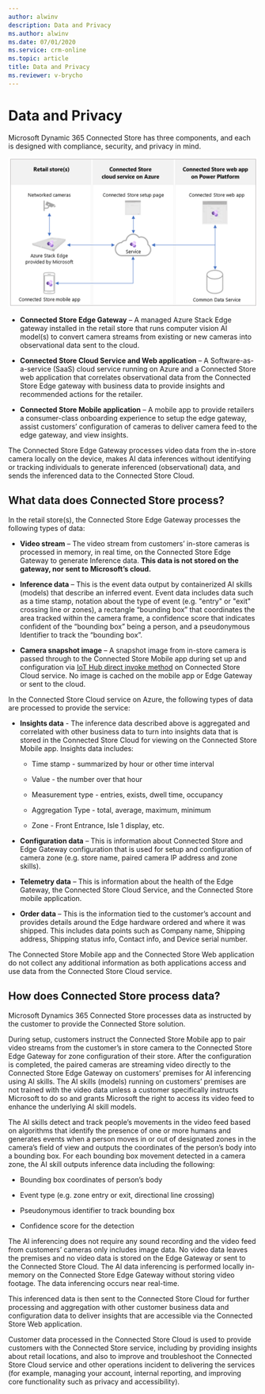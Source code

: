 ```yaml
---
author: alwinv
description: Data and Privacy
ms.author: alwinv
ms.date: 07/01/2020
ms.service: crm-online
ms.topic: article
title: Data and Privacy
ms.reviewer: v-brycho
---
```


# Data and Privacy

Microsoft Dynamic 365 Connected Store has three components, and each is designed with compliance, security, and privacy in mind.

![Illustration of retail store, Azure cloud service and Power Platorm components](media/how-cs-works.PNG "Illustration of retail store, Azure cloud service and Power Platorm components")

- **Connected Store Edge Gateway** – A managed Azure Stack Edge gateway installed in the retail store that runs computer vision AI model(s) to convert camera streams from existing or new cameras into observational data sent to the cloud.

- **Connected Store Cloud Service and Web application** – A  Software-as-a-service (SaaS) cloud service running on Azure and a Connected Store web application that correlates observational data from the Connected Store Edge  gateway with business data to provide insights and recommended actions for the retailer.

- **Connected Store Mobile application** – A mobile app to provide retailers a consumer-class onboarding experience to setup the edge gateway,  assist customers’ configuration of cameras to deliver camera feed to the edge gateway, and view insights.

The Connected Store Edge Gateway processes video data from the in-store camera locally on the device, makes AI data inferences without identifying or tracking individuals to generate inferenced (observational) data, and sends the inferenced data to the Connected Store Cloud.

## What data does Connected Store process?  

In the retail store(s), the Connected Store Edge Gateway processes the following types of data:
 
- **Video stream** – The video stream from customers’ in-store cameras is processed in memory, in real time, on the Connected Store Edge Gateway to generate Inference data. **This data is not stored on the gateway, nor sent to Microsoft’s cloud.**

- **Inference data** – This is the event data output by containerized AI skills (models) that describe an inferred event. Event data includes data such as a time stamp, notation about the type of event (e.g. "entry" or "exit" crossing line or zones), a rectangle “bounding box” that coordinates the area tracked within the camera frame, a confidence score that indicates confident of the “bounding box” being a person, and a pseudonymous Identifier to track the “bounding box”. 

- **Camera snapshot image** – A snapshot image from in-store camera is passed through to the Connected Store Mobile app during set up and configuration via [IoT Hub direct invoke method](https://docs.microsoft.com/azure/iot-hub/iot-hub-devguide-direct-methods) on Connected Store Cloud service. No image is cached on the mobile app or Edge Gateway or sent to the cloud. 
 
In the Connected Store Cloud service on Azure, the following types of data are processed to provide the service:

- **Insights data** - The inference data described above is aggregated and correlated with other business data to turn into insights data that is stored in the Connected Store Cloud for viewing on the Connected Store Mobile app. Insights data includes: 

   - Time stamp - summarized by hour or other time interval

   - Value - the number over that hour

   - Measurement type - entries, exists, dwell time, occupancy

   - Aggregation Type - total, average, maximum, minimum

   - Zone - Front Entrance, Isle 1 display, etc.

- **Configuration data** – This is information about Connected Store and Edge Gateway configuration that is used for setup and configuration of camera zone (e.g. store name, paired camera IP address and zone skills). 

- **Telemetry data** – This is information about the health of the Edge Gateway, the Connected Store Cloud Service, and the Connected Store mobile application. 

- **Order data** – This is the information tied to the customer’s account and provides details around the Edge hardware ordered and where it was shipped.  This includes data points such as Company name, Shipping address, Shipping status info, Contact info, and Device serial number.

The Connected Store Mobile app and the Connected Store Web application do not collect any additional information as both applications access and use data from the Connected Store Cloud service. 

## How does Connected Store process data?

Microsoft Dynamics 365 Connected Store processes data as instructed by the customer to provide the Connected Store solution.  

During setup, customers instruct the Connected Store Mobile app to pair video streams from the customer’s in store camera to the Connected Store Edge Gateway for zone configuration of their store. After the configuration is completed, the paired cameras are streaming video directly to the Connected Store Edge Gateway on customers’ premises for AI inferencing using AI skills. The AI skills (models) running on customers’ premises are not trained with the video data unless a customer specifically instructs Microsoft to do so and grants Microsoft the right to access its video feed to enhance the underlying AI skill models.

The AI skills detect and track people’s movements in the video feed based on algorithms that identify the presence of one or more humans and generates events when a person moves in or out of designated zones in the camera’s field of view and outputs the coordinates of the person’s body into a bounding box. For each bounding box movement detected in a camera zone, the AI skill outputs inference data including the following:

- Bounding box coordinates of person’s body

- Event type (e.g. zone entry or exit, directional line crossing)

- Pseudonymous identifier to track bounding box 

- Confidence score for the detection 

The AI inferencing does not require any sound recording and the video feed from customers’ cameras only includes image data. No video data leaves the premises and no video data is stored on the Edge Gateway  or sent to the Connected Store Cloud. The AI data inferencing is performed locally in-memory on the Connected Store Edge Gateway without storing video footage. The data inferencing occurs near real-time. 

This inferenced data is then sent to the Connected Store Cloud for further processing and aggregation with other customer business data and configuration data to deliver insights that are accessible via the Connected Store Web application.  

Customer data processed in the Connected Store Cloud is used to provide customers with the Connected Store service, including by providing insights about retail locations, and also to improve and troubleshoot the Connected Store Cloud  service and other operations incident to delivering the services (for example, managing your account, internal reporting, and improving core functionality such as privacy and accessibility).



